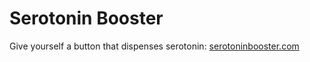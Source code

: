 # Serotonin Booster
Give yourself a button that dispenses serotonin: [serotoninbooster.com](http://serotoninbooster.com)